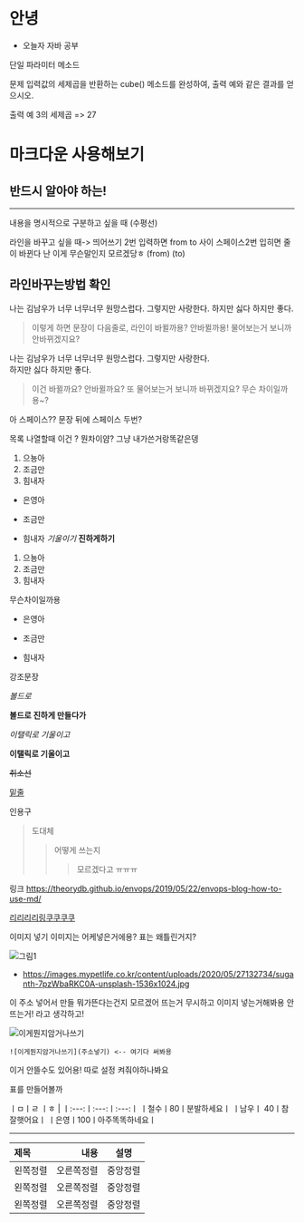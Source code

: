# 안녕

* 오늘자 자바 공부



단일 파라미터 메소드

문제
입력값의 세제곱을 반환하는 cube() 메소드를 완성하여, 출력 예와 같은 결과를 얻으시오.

출력 예
3의 세제곱 => 27



# 마크다운 사용해보기
## 반드시 알아야 하는!

---

내용을 명시적으로 구분하고 싶을 때 (수평선)

라인을 바꾸고 싶을 때-> 띄어쓰기 2번 입력하면 from to 사이 스페이스2번 입히면 줄이 바뀐다
난 이게 무슨말인지 모르겠당ㅎ
(from)  (to)


## 라인바꾸는방법 확인

나는 김남우가 너무 너무너무 원망스럽다. 그렇지만 사랑한다.
하지만 싫다 하지만 좋다.

> 이렇게 하면 문장이 다음줄로, 라인이 바뀔까용? 안바뀔까용!
> 물어보는거 보니까 안바뀌겠지요?

나는 김남우가 너무 너무너무 원망스럽다. 그렇지만 사랑한다.   
하지만 싫다 하지만 좋다.

> 이건 바뀔까요? 안바뀔까요? 또 물어보는거 보니까 바뀌겠지요?
> 무슨 차이일까용~?

아 스페이스??
문장 뒤에 스페이스 두번?









목록 나열할때 이건 ? 뭔차이얌? 그냥 내가쓴거랑똑같은뎅

1. 으뇽아
2. 조금만
3. 힘내자
+ 은영아
* 조금만
- 힘내자
*기울이기*
**진하게하기**

1. 으뇽아
2. 조금만
3. 힘내자

무슨차이일까용

+ 은영아
- 조금만
* 힘내자

강조문장

_볼드로_

__볼드로 진하게 만들다가__

*이탤릭로 기울이고*

**이탤릭로 기울이고**

~~취소선~~ 

<u>밑줄</u>

인용구 
>도대체
>>어떻게 쓰는지
>>>모르겠다고 ㅠㅠㅠ

링크 https://theorydb.github.io/envops/2019/05/22/envops-blog-how-to-use-md/

[리리리리링쿠쿠쿠쿠](https://theorydb.github.io/envops/2019/05/22/envops-blog-how-to-use-md/)

이미지 넣기 이미지는 어케넣은거에용?
표는 왜틀린거지?

![그림1](http://image.dongascience.com/Photo/2020/03/5bddba7b6574b95d37b6079c199d7101.jpg)

* https://images.mypetlife.co.kr/content/uploads/2020/05/27132734/suganth-7pzWbaRKC0A-unsplash-1536x1024.jpg

이 주소 넣어서 만들 뭐가뜬다는건지 모르겠어
뜨는거 무시하고 이미지 넣는거해봐용 안뜨는거! 라고 생각하고!

![이게뭔지암거나쓰기](https://images.mypetlife.co.kr/content/uploads/2020/05/27132734/suganth-7pzWbaRKC0A-unsplash-1536x1024.jpg)

`![이게뭔지암거나쓰기](주소넣기) <-- 여기다 써봐용`


이거 안뜰수도 있어용! 따로 설정 켜줘야하나봐요

표를 만들어볼까

ㅣㅁㅣㄹ ㅣㅎ |
ㅣ:---:ㅣ:---:ㅣ:---:ㅣ
ㅣ철수ㅣ80ㅣ분발하세요ㅣ
ㅣ남우ㅣ 40ㅣ참잘햇어요ㅣ
ㅣ은영ㅣ100ㅣ아주똑똑하네요ㅣ


---


|제목|내용|설명|
|:---|---:|:---:|
|왼쪽정렬|오른쪽정렬|중앙정렬|
|왼쪽정렬|오른쪽정렬|중앙정렬|
|왼쪽정렬|오른쪽정렬|중앙정렬|

